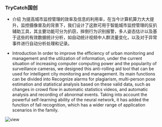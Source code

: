 ### TryCatch国创

- 介绍
为提高城市监控管理的效率及信息的利用率，在当今计算机算力大大提升，监控摄像普及的背景下，我们设计了这款可用于智能城市监控管理的反扒辅助工具，其主要功能可分为扒窃，摔倒行为识别报警，多人姿态估计以及基于这些的有效数据统计分析，如自动统计视频中人群流量变化，以及对于异常事件进行自动分析处理和记录。

- Introduction
In order to improve the efficiency of urban monitoring and management and the utilization of information, under the current situation of increasing computer computing power and the popularity of surveillance cameras, we designed this anti-rolling aid tool that can be used for intelligent city monitoring and management. Its main functions can be divided into Recognize alarms for plagiarism, multi-person pose estimation and statistical analysis based on these valid data, such as changes in crowd flow in automatic statistics videos, and automatic analysis and recording of abnormal events. Taking into account the powerful self-learning ability of the neural network, it has added the function of fall recognition, which has a wider range of application scenarios in the family.

![view](https://gitee.com/lddsdu/trycatch_national_creation/blob/master/images/2ukur-3725m.gif)